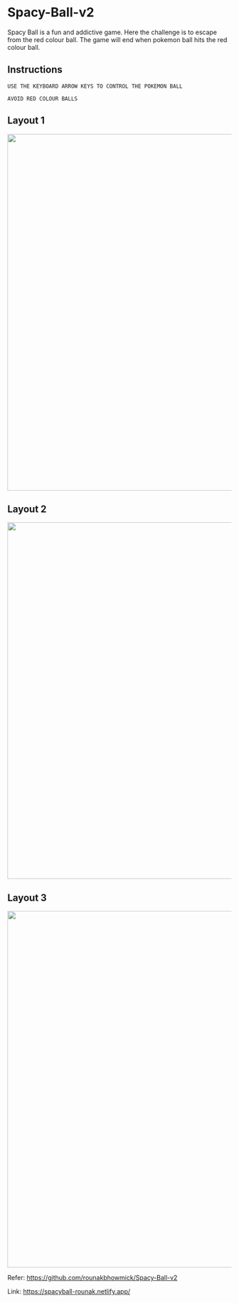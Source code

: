 # Spacy-Ball-v2
Spacy Ball is a  fun and addictive game. Here the challenge is to escape from the red colour ball. The game will end when pokemon ball hits the red colour ball.

## Instructions
```
USE THE KEYBOARD ARROW KEYS TO CONTROL THE POKEMON BALL

AVOID RED COLOUR BALLS
```
## Layout 1
 <p align="center">
  <img src="https://github.com/rounakbhowmick/Spacy-Ball-v2/blob/master/Layout%201.png" width="800px">
</p>

## Layout 2
 <p align="center">
  <img src="https://github.com/rounakbhowmick/Spacy-Ball-v2/blob/master/Layout%202.png" width="800px">
</p>

## Layout 3
 <p align="center">
  <img src="https://github.com/rounakbhowmick/Spacy-Ball-v2/blob/master/Layout%203.png" width="800px">
</p>

Refer: https://github.com/rounakbhowmick/Spacy-Ball-v2

Link:  https://spacyball-rounak.netlify.app/

